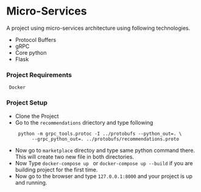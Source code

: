 
# Micro-Services

A project using micro-services architecture using following technologies.
- Protocol Buffers
- gRPC
- Core python
- Flask 


### Project Requirements
```
 Docker
```

### Project Setup
- Clone the Project
- Go to the `recommendations` driectory and type following 
  ```
   python -m grpc_tools.protoc -I ../protobufs --python_out=. \
        --grpc_python_out=. ../protobufs/recommendations.proto
   ```
- Now go to `marketplace` directoy and type same python command there. This will create two new file in both directories. 
- Now Type `docker-compose up ` or `docker-compose up --build` if you are building project for the first time.
- Now go to the browser and type `127.0.0.1:8000` and your project is up and running.
